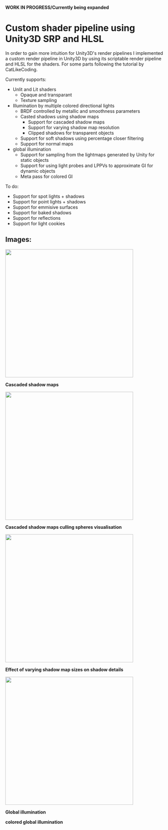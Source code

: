 **WORK IN PROGRESS/Currently being expanded**
# Custom shader pipeline using Unity3D SRP and HLSL

In order to gain more intuition for Unity3D's render pipelines I implemented a custom render
pipeline in Unity3D by using its scriptable render pipeline and HLSL for the shaders. For some parts following the
tutorial by CatLikeCoding.

Currently supports:
- Unlit and Lit shaders
  - Opaque and transparant
  - Texture sampling
- Illumination by multiple colored directional lights
  - BRDF controlled by metallic and smoothness parameters
  - Casted shadows using shadow maps
    - Support for cascaded shadow maps
    - Support for varying shadow map resolution
    - Clipped shadows for transparent objects
  - Support for soft shadows using percentage closer filtering
  - Support for normal maps
- global illumination
  - Support for sampling from the lightmaps generated by Unity for static objects
  - Support for using light probes and LPPVs to approximate GI for dynamic objects
  - Meta pass for colored GI
 
 To do:
 - Support for spot lights + shadows
 - Support for point lights + shadows
 - Support for emmisive surfaces
 - Support for baked shadows
 - Support for reflections
 - Support for light cookies
 
 ## Images:  
 
<img src="https://raw.github.com/tkoreman/WIP-ShaderDemo/master/images/sampleRender.PNG" width="400">  

**Cascaded shadow maps**   

<img src="https://raw.github.com/tkoreman/WIP-ShaderDemo/master/images/CascShadowMaps.PNG" width="400">  

**Cascaded shadow maps culling spheres visualisation**  

<img src="https://raw.github.com/tkoreman/WIP-ShaderDemo/master/images/CascCullingSpheres.PNG" width="400"> 

**Effect of varying shadow map sizes on shadow details**  

<img src="https://raw.github.com/tkoreman/WIP-ShaderDemo/master/images/shadowLevels.png" width="400">  

**Global illumination**

**colored global illumination**
  
